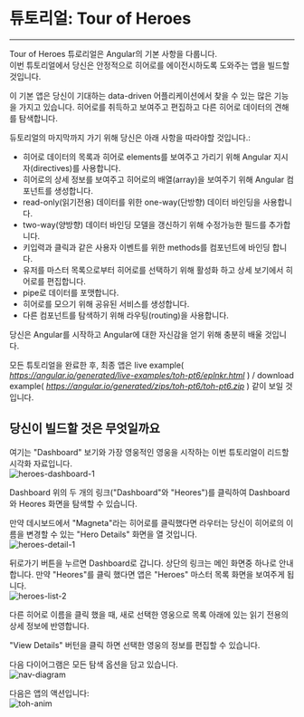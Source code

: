 # 튜토리얼: Tour of Heroes
---
Tour of Heroes 튜로리얼은 Angular의 기본 사항을 다룹니다.  
이번 튜토리얼에서 당신은 안정적으로 히어로를 에이전시하도록 도와주는 앱을 빌드할 것입니다.  

이 기본 앱은 당신이 기대하는 data-driven 어플리케이션에서 찾을 수 있는 많은 기능을 가지고 있습니다. 히어로를 취득하고 보여주고 편집하고 다른 히어로 데이터의 견해를 탐색합니다.  

듀토리얼의 마지막까지 가기 위해 당신은 아래 사항을 따라야할 것입니다.:

* 히어로 데이터의 목록과 히어로 elements를 보여주고 가리기 위해 Angular 지시자(directives)를 사용합니다.
* 히어로의 상세 정보를 보여주고 히어로의 배열(array)을 보여주기 위해 Angular 컴포넌트를 생성합니다.
* read-only(읽기전용) 데이터를 위한 one-way(단방향) 데이터 바인딩을 사용합니다.
* two-way(양방향) 데이터 바인딩 모델을 갱신하기 위해 수정가능한 필드를 추가합니다.
* 키입력과 클릭과 같은 사용자 이벤트를 위한 methods를 컴포넌트에 바인딩 합니다.
* 유저를 마스터 목록으로부터 히어로를 선택하기 위해 활성화 하고 상세 보기에서 히어로를 편집합니다.
* pipe로 데이터를 포맷합니다.
* 히어로를 모으기 위해 공유된 서비스를 생성합니다.
* 다른 컴포넌트를 탐색하기 위해 라우팅(routing)을 사용합니다.

당신은 Angular를 시작하고 Angular에 대한 자신감을 얻기 위해 충분히 배울 것입니다.  

모든 튜토리얼을 완료한 후, 최종 앱은 live example( *https://angular.io/generated/live-examples/toh-pt6/eplnkr.html* ) / download example( *https://angular.io/generated/zips/toh-pt6/toh-pt6.zip* ) 같이 보일 것입니다.
  

## 당신이 빌드할 것은 무엇일까요
여기는 "Dashboard" 보기와 가장 영웅적인 영웅을 시작하는 이번 튜토리얼이 리드할 시각화 자료입니다.  	
![heroes-dashboard-1](https://angular.io/generated/images/guide/toh/heroes-dashboard-1.png)
  

Dashboard 위의 두 개의 링크("Dashboard"와 "Heores")를 클릭하여 Dashboard와 Heores 화면을 탐색할 수 있습니다.  

만약 데시보드에서 "Magneta"라는 히어로를 클릭했다면 라우터는 당신이 히어로의 이름을 변경할 수 있는 "Hero Details" 화면을 열 것입니다.  
![heroes-detail-1](https://angular.io/generated/images/guide/toh/hero-details-1.png)
  

뒤로가기 버튼을 누르면 Dashboard로 갑니다. 상단의 링크는 메인 화면중 하나로 안내합니다. 만약 "Heores"를 클릭 했다면 앱은 "Heroes" 마스터 목록 화면을 보여주게 됩니다.  
![heroes-list-2](https://angular.io/generated/images/guide/toh/heroes-list-2.png)
  

다른 히어로 이름을 클릭 했을 때, 새로 선택한 영웅으로 목록 아래에 있는 읽기 전용의 상세 정보에 반영합니다.  

"View Details" 버턴을 클릭 하면 선택한 영웅의 정보를 편집할 수 있습니다.  

다음 다이어그램은 모든 탐색 옵션을 담고 있습니다.  
![nav-diagram](https://angular.io/generated/images/guide/toh/nav-diagram.png)
  

다음은 앱의 액션입니다:  
![toh-anim](https://angular.io/generated/images/guide/toh/toh-anim.gif)